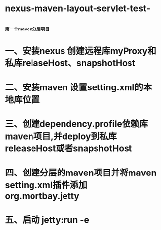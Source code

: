 # nexus-maven-layout-servlet-test-
# <H4>第一个maven分层项目</H4>

# <div>
# 一、安装nexus 创建远程库myProxy和私库relaseHost、snapshotHost
# 二、安装maven 设置setting.xml的本地库位置
# 三、创建dependency.profile依赖库maven项目,并deploy到私库releaseHost或者snapshotHost
# 四、创建分层的maven项目并将maven setting.xml插件添加<pluginGroup>org.mortbay.jetty</pluginGroup>
# 五、启动 jetty:run -e
# </div>
